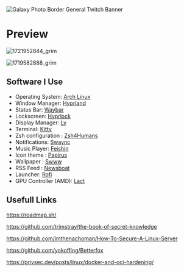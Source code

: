 
![Galaxy Photo Border General Twitch Banner](https://github.com/DHDcc/MyHyprland/assets/146121644/f726db8a-7dd3-479e-9f11-b468de25ad4d)







# Preview
![1721952844_grim](https://github.com/user-attachments/assets/1352ccf6-304d-4b2d-a14f-ca633a71ec60)


![1719582888_grim](https://github.com/DHDcc/MyHyprland/assets/146121644/a10c0dae-0bcd-4aaf-b520-4a2590f8502d)








## Software I Use

* Operating System: [Arch Linux](https://archlinux.org/)
* Window Manager: [Hyprland](https://github.com/hyprwm/Hyprland)
* Status Bar: [Waybar](https://github.com/Alexays/Waybar)
* Lockscreen: [Hyprlock](https://github.com/hyprwm/hyprlock)
* Display Manager: [Ly](https://github.com/fairyglade/ly)
* Terminal: [Kitty](https://github.com/kovidgoyal/kitty)
* Zsh configuration : [Zsh4Humans](https://github.com/romkatv/zsh4humans) 
* Notifications: [Swaync](https://github.com/ErikReider/SwayNotificationCenter)
* Music Player: [Feishin](https://github.com/jeffvli/feishin)
* Icon theme : [Papirus](https://github.com/PapirusDevelopmentTeam/papirus-icon-theme)
* Wallpaper : [Swww](https://github.com/LGFae/swww)
* RSS Feed : [Newsboat](https://github.com/newsboat/newsboat) 
* Launcher: [Rofi](https://github.com/lbonn/rofi#wayland-support)
* GPU Controller (AMD): [Lact](https://github.com/ilya-zlobintsev/LACT)

## Usefull Links

https://roadmap.sh/

https://github.com/trimstray/the-book-of-secret-knowledge

https://github.com/imthenachoman/How-To-Secure-A-Linux-Server

https://github.com/yokoffing/Betterfox

https://privsec.dev/posts/linux/docker-and-oci-hardening/




